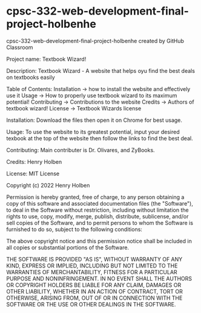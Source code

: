 # cpsc-332-web-development-final-project-holbenhe
cpsc-332-web-development-final-project-holbenhe created by GitHub Classroom

Project name:
Textbook Wizard!

Description:
Textbook Wizard - A website that helps oyu find the best deals on textbooks easily

Table of Contents:
Installation -> how to install the website and effectively use it
Usage -> How to properly use textbook wizard to its maximum potential!
Contributing -> Contributions to the website
Credits -> Authors of textbook wizard!
License -> Textbook Wizards license

Installation:
Download the files then open it on Chrome for best usage. 

Usage:
To use the website to its greatest potential, input your desired texbook at the top of the website then follow the links to find the best deal.

Contributing:
Main contributer is Dr. Olivares, and ZyBooks.

Credits:
Henry Holben

License:
MIT License

Copyright (c) 2022 Henry Holben

Permission is hereby granted, free of charge, to any person obtaining a copy
of this software and associated documentation files (the "Software"), to deal
in the Software without restriction, including without limitation the rights
to use, copy, modify, merge, publish, distribute, sublicense, and/or sell
copies of the Software, and to permit persons to whom the Software is
furnished to do so, subject to the following conditions:

The above copyright notice and this permission notice shall be included in all
copies or substantial portions of the Software.

THE SOFTWARE IS PROVIDED "AS IS", WITHOUT WARRANTY OF ANY KIND, EXPRESS OR
IMPLIED, INCLUDING BUT NOT LIMITED TO THE WARRANTIES OF MERCHANTABILITY,
FITNESS FOR A PARTICULAR PURPOSE AND NONINFRINGEMENT. IN NO EVENT SHALL THE
AUTHORS OR COPYRIGHT HOLDERS BE LIABLE FOR ANY CLAIM, DAMAGES OR OTHER
LIABILITY, WHETHER IN AN ACTION OF CONTRACT, TORT OR OTHERWISE, ARISING FROM,
OUT OF OR IN CONNECTION WITH THE SOFTWARE OR THE USE OR OTHER DEALINGS IN THE
SOFTWARE.
